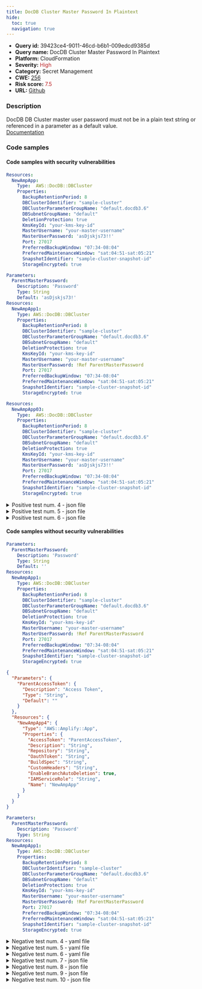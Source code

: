 ```yaml
---
title: DocDB Cluster Master Password In Plaintext
hide:
  toc: true
  navigation: true
---
```


<style>
  .highlight .hll {
    background-color: #ff171742;
  }
  .md-content {
    max-width: 1100px;
    margin: 0 auto;
  }
</style>

-   **Query id:** 39423ce4-9011-46cd-b6b1-009edcd9385d
-   **Query name:** DocDB Cluster Master Password In Plaintext
-   **Platform:** CloudFormation
-   **Severity:** <span style="color:#bb2124">High</span>
-   **Category:** Secret Management
-   **CWE:** <a href="https://cwe.mitre.org/data/definitions/256.html" onclick="newWindowOpenerSafe(event, 'https://cwe.mitre.org/data/definitions/256.html')">256</a>
-   **Risk score:** <span style="color:#bb2124">7.5</span>
-   **URL:** [Github](https://github.com/Checkmarx/kics/tree/master/assets/queries/cloudFormation/aws/docdb_cluster_master_password_in_plaintext)

### Description
DocDB DB Cluster master user password must not be in a plain text string or referenced in a parameter as a default value.<br>
[Documentation](https://docs.aws.amazon.com/AWSCloudFormation/latest/UserGuide/aws-resource-docdb-dbcluster.html)

### Code samples
#### Code samples with security vulnerabilities
```yaml title="Positive test num. 1 - yaml file" hl_lines="12"
Resources:
  NewAmpApp:
    Type:  AWS::DocDB::DBCluster
    Properties:
      BackupRetentionPeriod: 8
      DBClusterIdentifier: "sample-cluster"
      DBClusterParameterGroupName: "default.docdb3.6"
      DBSubnetGroupName: "default"
      DeletionProtection: true
      KmsKeyId: "your-kms-key-id"
      MasterUsername: "your-master-username"
      MasterUserPassword: 'asDjskjs73!!'
      Port: 27017
      PreferredBackupWindow: "07:34-08:04"
      PreferredMaintenanceWindow: "sat:04:51-sat:05:21"
      SnapshotIdentifier: "sample-cluster-snapshot-id"
      StorageEncrypted: true

```
```yaml title="Positive test num. 2 - yaml file" hl_lines="5"
Parameters:
  ParentMasterPassword:
    Description: 'Password'
    Type: String
    Default: 'asDjskjs73!'
Resources:
  NewAmpApp1:
    Type: AWS::DocDB::DBCluster
    Properties:
      BackupRetentionPeriod: 8
      DBClusterIdentifier: "sample-cluster"
      DBClusterParameterGroupName: "default.docdb3.6"
      DBSubnetGroupName: "default"
      DeletionProtection: true
      KmsKeyId: "your-kms-key-id"
      MasterUsername: "your-master-username"
      MasterUserPassword: !Ref ParentMasterPassword
      Port: 27017
      PreferredBackupWindow: "07:34-08:04"
      PreferredMaintenanceWindow: "sat:04:51-sat:05:21"
      SnapshotIdentifier: "sample-cluster-snapshot-id"
      StorageEncrypted: true

```
```yaml title="Positive test num. 3 - yaml file" hl_lines="12"
Resources:
  NewAmpApp03:
    Type:  AWS::DocDB::DBCluster
    Properties:
      BackupRetentionPeriod: 8
      DBClusterIdentifier: "sample-cluster"
      DBClusterParameterGroupName: "default.docdb3.6"
      DBSubnetGroupName: "default"
      DeletionProtection: true
      KmsKeyId: "your-kms-key-id"
      MasterUsername: "your-master-username"
      MasterUserPassword: 'asDjskjs73!!'
      Port: 27017
      PreferredBackupWindow: "07:34-08:04"
      PreferredMaintenanceWindow: "sat:04:51-sat:05:21"
      SnapshotIdentifier: "sample-cluster-snapshot-id"
      StorageEncrypted: true

```
<details><summary>Positive test num. 4 - json file</summary>

```json hl_lines="17"
{
  "Resources": {
    "NewAmpApp": {
      "Type": "AWS::DocDB::DBCluster",
      "Properties": {
        "PreferredMaintenanceWindow": "sat:04:51-sat:05:21",
        "SnapshotIdentifier": "sample-cluster-snapshot-id",
        "DBClusterParameterGroupName": "default.docdb3.6",
        "DBSubnetGroupName": "default",
        "KmsKeyId": "your-kms-key-id",
        "MasterUsername": "your-master-username",
        "Port": 27017,
        "StorageEncrypted": true,
        "BackupRetentionPeriod": 8,
        "DBClusterIdentifier": "sample-cluster",
        "DeletionProtection": true,
        "MasterUserPassword": "asDjskjs73!!",
        "PreferredBackupWindow": "07:34-08:04"
      }
    }
  }
}

```
</details>
<details><summary>Positive test num. 5 - json file</summary>

```json hl_lines="6"
{
  "Parameters": {
    "ParentMasterPassword": {
      "Description": "Password",
      "Type": "String",
      "Default": "asDjskjs73!"
    }
  },
  "Resources": {
    "NewAmpApp1": {
      "Type": "AWS::DocDB::DBCluster",
      "Properties": {
        "KmsKeyId": "your-kms-key-id",
        "MasterUsername": "your-master-username",
        "PreferredBackupWindow": "07:34-08:04",
        "BackupRetentionPeriod": 8,
        "DBClusterIdentifier": "sample-cluster",
        "DeletionProtection": true,
        "MasterUserPassword": "ParentMasterPassword",
        "Port": 27017,
        "PreferredMaintenanceWindow": "sat:04:51-sat:05:21",
        "SnapshotIdentifier": "sample-cluster-snapshot-id",
        "StorageEncrypted": true,
        "DBClusterParameterGroupName": "default.docdb3.6",
        "DBSubnetGroupName": "default"
      }
    }
  }
}

```
</details>
<details><summary>Positive test num. 6 - json file</summary>

```json hl_lines="18"
{
  "Resources": {
    "NewAmpApp03": {
      "Type": "AWS::DocDB::DBCluster",
      "Properties": {
        "Port": 27017,
        "PreferredBackupWindow": "07:34-08:04",
        "PreferredMaintenanceWindow": "sat:04:51-sat:05:21",
        "DBClusterIdentifier": "sample-cluster",
        "DBClusterParameterGroupName": "default.docdb3.6",
        "DBSubnetGroupName": "default",
        "DeletionProtection": true,
        "KmsKeyId": "your-kms-key-id",
        "SnapshotIdentifier": "sample-cluster-snapshot-id",
        "StorageEncrypted": true,
        "BackupRetentionPeriod": 8,
        "MasterUsername": "your-master-username",
        "MasterUserPassword": "asDjskjs73!!"
      }
    }
  }
}

```
</details>


#### Code samples without security vulnerabilities
```yaml title="Negative test num. 1 - yaml file"
Parameters:
  ParentMasterPassword:
    Description: 'Password'
    Type: String
    Default: ''
Resources:
  NewAmpApp1:
    Type: AWS::DocDB::DBCluster
    Properties:
      BackupRetentionPeriod: 8
      DBClusterIdentifier: "sample-cluster"
      DBClusterParameterGroupName: "default.docdb3.6"
      DBSubnetGroupName: "default"
      DeletionProtection: true
      KmsKeyId: "your-kms-key-id"
      MasterUsername: "your-master-username"
      MasterUserPassword: !Ref ParentMasterPassword
      Port: 27017
      PreferredBackupWindow: "07:34-08:04"
      PreferredMaintenanceWindow: "sat:04:51-sat:05:21"
      SnapshotIdentifier: "sample-cluster-snapshot-id"
      StorageEncrypted: true

```
```json title="Negative test num. 2 - json file"
{
  "Parameters": {
    "ParentAccessToken": {
      "Description": "Access Token",
      "Type": "String",
      "Default": ""
    }
  },
  "Resources": {
    "NewAmpApp4": {
      "Type": "AWS::Amplify::App",
      "Properties": {
        "AccessToken": "ParentAccessToken",
        "Description": "String",
        "Repository": "String",
        "OauthToken": "String",
        "BuildSpec": "String",
        "CustomHeaders": "String",
        "EnableBranchAutoDeletion": true,
        "IAMServiceRole": "String",
        "Name": "NewAmpApp"
      }
    }
  }
}

```
```yaml title="Negative test num. 3 - yaml file"
Parameters:
  ParentMasterPassword:
    Description: 'Password'
    Type: String
Resources:
  NewAmpApp1:
    Type: AWS::DocDB::DBCluster
    Properties:
      BackupRetentionPeriod: 8
      DBClusterIdentifier: "sample-cluster"
      DBClusterParameterGroupName: "default.docdb3.6"
      DBSubnetGroupName: "default"
      DeletionProtection: true
      KmsKeyId: "your-kms-key-id"
      MasterUsername: "your-master-username"
      MasterUserPassword: !Ref ParentMasterPassword
      Port: 27017
      PreferredBackupWindow: "07:34-08:04"
      PreferredMaintenanceWindow: "sat:04:51-sat:05:21"
      SnapshotIdentifier: "sample-cluster-snapshot-id"
      StorageEncrypted: true

```
<details><summary>Negative test num. 4 - yaml file</summary>

```yaml
Resources:
     NewAmpApp2:
        Type: AWS::DocDB::DBCluster
        Properties:
          MasterUserPassword: !Sub '{{resolve:secretsmanager:${MyAmpAppSecretManagerRotater}::password}}'
          Port: 27017
          PreferredBackupWindow: "07:34-08:04"
          PreferredMaintenanceWindow: "sat:04:51-sat:05:21"
          SnapshotIdentifier: "sample-cluster-snapshot-id"
          StorageEncrypted: true
     MyAmpAppSecretManagerRotater:
        Type: AWS::SecretsManager::Secret
        Properties:
          Description: 'This is my amp app instance secret'
          GenerateSecretString:
            SecretStringTemplate: '{"username":"admin"}'
            GenerateStringKey: 'password'
            PasswordLength: 16
            ExcludeCharacters: '"@/\'

```
</details>
<details><summary>Negative test num. 5 - yaml file</summary>

```yaml
Parameters:
  ParentAccessToken:
    Description: 'Access Token'
    Type: String
Resources:
  NewAmpApp1:
    Type: AWS::Amplify::App
    Properties:
      AccessToken: !Ref ParentAccessToken
      BuildSpec: String
      CustomHeaders: String
      Description: String
      EnableBranchAutoDeletion: true
      IAMServiceRole: String
      Name: NewAmpApp
      OauthToken: String
      Repository: String

```
</details>
<details><summary>Negative test num. 6 - yaml file</summary>

```yaml
Parameters:
  ParentAccessToken:
    Description: 'Access Token'
    Type: String
    Default: ""
Resources:
  NewAmpApp4:
    Type: AWS::Amplify::App
    Properties:
      AccessToken: !Ref ParentAccessToken
      BuildSpec: String
      CustomHeaders: String
      Description: String
      EnableBranchAutoDeletion: true
      IAMServiceRole: String
      Name: NewAmpApp
      OauthToken: String
      Repository: String

```
</details>
<details><summary>Negative test num. 7 - json file</summary>

```json
{
  "Parameters": {
    "ParentMasterPassword": {
      "Description": "Password",
      "Type": "String",
      "Default": ""
    }
  },
  "Resources": {
    "NewAmpApp1": {
      "Properties": {
        "BackupRetentionPeriod": 8,
        "DBSubnetGroupName": "default",
        "KmsKeyId": "your-kms-key-id",
        "MasterUsername": "your-master-username",
        "Port": 27017,
        "SnapshotIdentifier": "sample-cluster-snapshot-id",
        "StorageEncrypted": true,
        "DBClusterIdentifier": "sample-cluster",
        "DBClusterParameterGroupName": "default.docdb3.6",
        "DeletionProtection": true,
        "MasterUserPassword": "ParentMasterPassword",
        "PreferredBackupWindow": "07:34-08:04",
        "PreferredMaintenanceWindow": "sat:04:51-sat:05:21"
      },
      "Type": "AWS::DocDB::DBCluster"
    }
  }
}

```
</details>
<details><summary>Negative test num. 8 - json file</summary>

```json
{
  "Parameters": {
    "ParentMasterPassword": {
      "Description": "Password",
      "Type": "String"
    }
  },
  "Resources": {
    "NewAmpApp1": {
      "Type": "AWS::DocDB::DBCluster",
      "Properties": {
        "DBClusterIdentifier": "sample-cluster",
        "DBSubnetGroupName": "default",
        "DeletionProtection": true,
        "MasterUserPassword": "ParentMasterPassword",
        "Port": 27017,
        "PreferredBackupWindow": "07:34-08:04",
        "PreferredMaintenanceWindow": "sat:04:51-sat:05:21",
        "BackupRetentionPeriod": 8,
        "SnapshotIdentifier": "sample-cluster-snapshot-id",
        "KmsKeyId": "your-kms-key-id",
        "MasterUsername": "your-master-username",
        "StorageEncrypted": true,
        "DBClusterParameterGroupName": "default.docdb3.6"
      }
    }
  }
}

```
</details>
<details><summary>Negative test num. 9 - json file</summary>

```json
{
  "Resources": {
    "NewAmpApp2": {
      "Type": "AWS::DocDB::DBCluster",
      "Properties": {
        "MasterUserPassword": "{{resolve:secretsmanager:${MyAmpAppSecretManagerRotater}::password}}",
        "Port": 27017,
        "PreferredBackupWindow": "07:34-08:04",
        "PreferredMaintenanceWindow": "sat:04:51-sat:05:21",
        "SnapshotIdentifier": "sample-cluster-snapshot-id",
        "StorageEncrypted": true
      }
    },
    "MyAmpAppSecretManagerRotater": {
      "Type": "AWS::SecretsManager::Secret",
      "Properties": {
        "Description": "This is my amp app instance secret",
        "GenerateSecretString": {
          "SecretStringTemplate": "{\"username\":\"admin\"}",
          "GenerateStringKey": "password",
          "PasswordLength": 16,
          "ExcludeCharacters": "\"@/\\"
        }
      }
    }
  }
}

```
</details>
<details><summary>Negative test num. 10 - json file</summary>

```json
{
  "Parameters": {
    "ParentAccessToken": {
      "Type": "String",
      "Description": "Access Token"
    }
  },
  "Resources": {
    "NewAmpApp1": {
      "Type": "AWS::Amplify::App",
      "Properties": {
        "Name": "NewAmpApp",
        "OauthToken": "String",
        "Description": "String",
        "EnableBranchAutoDeletion": true,
        "CustomHeaders": "String",
        "IAMServiceRole": "String",
        "Repository": "String",
        "AccessToken": "ParentAccessToken",
        "BuildSpec": "String"
      }
    }
  }
}

```
</details>

